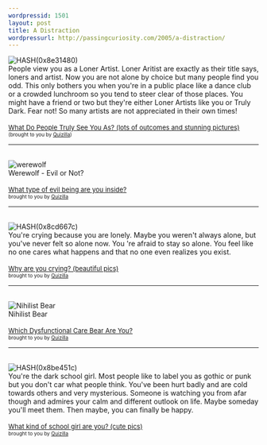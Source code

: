 ```yaml
---
wordpressid: 1501
layout: post
title: A Distraction
wordpressurl: http://passingcuriosity.com/2005/a-distraction/
---
```

<img src="http://images.quizilla.com/S/SabrilDevereux/1122864998_ienAritist.jpg" border="0" alt="HASH(0x8e31480)"><br />People view you as a Loner Artist. Loner Aritist  are exactly as their title says, loners and artist. Now you are not alone by choice but many people find you odd. This only bothers you when you're in a public place like a dance club or a crowded lunchroom so you tend to steer clear of those places. You might have a friend or two but they're either Loner Artists like you or Truly Dark. Fear not! So many artists are not appreciated in their own times!<br /><br /><a href="http://quizilla.com/users/SabrilDevereux/quizzes/What%20Do%20People%20Truly%20See%20You%20As%3F%20(lots%20of%20outcomes%20and%20stunning%20pictures)/"> <font size="-1">What Do People Truly See You As? (lots of outcomes and stunning pictures)</font></a> <font size="-3">(brought to you by <a href="http://quizilla.com">Quizilla</a>)</font><br /><hr/><br /><img src="http://images.quizilla.com/L/LadyTigerEyes/1123796332_ilwerewolf.gif" border="0" alt="werewolf"><br />Werewolf - Evil or Not?<br /><br /><a href="http://quizilla.com/users/LadyTigerEyes/quizzes/What%20type%20of%20evil%20being%20are%20you%20inside%3F/"> <font size="-1">What type of evil being are you inside?</font></a><br /> <font size="-3">brought to you by <a href="http://quizilla.com">Quizilla</a></font><br /><hr/><br /><img src="http://images.quizilla.com/M/Medalladark/1124402252_ureslonely.jpg" border="0" alt="HASH(0x8cd667c)"><br />You're crying because you are lonely. Maybe you weren't always alone, but you've never felt so alone now. You 're afraid to stay so alone. You feel like no one cares what happens and that no one even realizes you exist. <br /><br /><a href="http://quizilla.com/users/Medalladark/quizzes/Why%20are%20you%20crying%3F%20(beautiful%20%20pics)/"> <font size="-1">Why are you crying? (beautiful  pics)</font></a><br /> <font size="-3">brought to you by <a href="http://quizilla.com">Quizilla</a></font><br /><hr/><br /><img src="http://images.quizilla.com/L/londonbelow/1038911195_hilistbear.jpg" border="0" alt="Nihilist Bear"><br />Nihilist Bear<br /><br /><a href="http://quizilla.com/users/londonbelow/quizzes/Which%20Dysfunctional%20Care%20Bear%20Are%20You%3F/"> <font size="-1">Which Dysfunctional Care Bear Are You?</font></a><br /> <font size="-3">brought to you by <a href="http://quizilla.com">Quizilla</a></font><br /><hr/><br /><img src="http://images.quizilla.com/M/Medalladark/1124230359_esgothgirl.jpg" border="0" alt="HASH(0x8be451c)"><br />You're the dark school girl. Most people like to label you as gothic or punk but you don't car what people think. You've been hurt badly and are cold towards others and very mysterious. Someone is watching you from afar though and admires your calm and different outlook on life. Maybe someday you'll meet them. Then maybe, you can finally be happy.<br /><br /><a href="http://quizilla.com/users/Medalladark/quizzes/What%20kind%20of%20school%20girl%20are%20you%3F%20(cute%20pics)/"> <font size="-1">What kind of school girl are you? (cute pics)</font></a><br /> <font size="-3">brought to you by <a href="http://quizilla.com">Quizilla</a></font>
